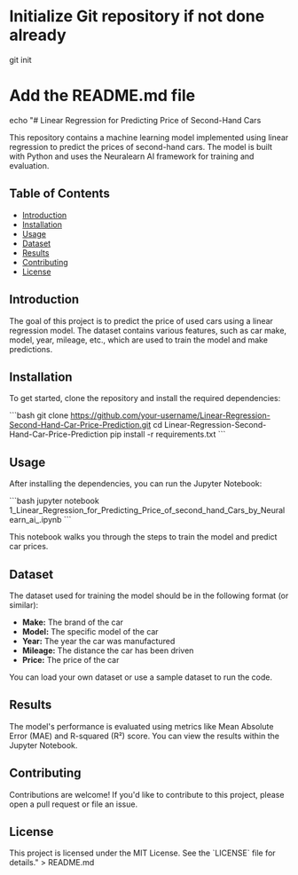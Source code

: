 # Initialize Git repository if not done already
git init

# Add the README.md file
echo "# Linear Regression for Predicting Price of Second-Hand Cars

This repository contains a machine learning model implemented using linear regression to predict the prices of second-hand cars. The model is built with Python and uses the Neuralearn AI framework for training and evaluation.

## Table of Contents
- [Introduction](#introduction)
- [Installation](#installation)
- [Usage](#usage)
- [Dataset](#dataset)
- [Results](#results)
- [Contributing](#contributing)
- [License](#license)

## Introduction
The goal of this project is to predict the price of used cars using a linear regression model. The dataset contains various features, such as car make, model, year, mileage, etc., which are used to train the model and make predictions.

## Installation
To get started, clone the repository and install the required dependencies:

\`\`\`bash
git clone https://github.com/your-username/Linear-Regression-Second-Hand-Car-Price-Prediction.git
cd Linear-Regression-Second-Hand-Car-Price-Prediction
pip install -r requirements.txt
\`\`\`

## Usage
After installing the dependencies, you can run the Jupyter Notebook:

\`\`\`bash
jupyter notebook 1_Linear_Regression_for_Predicting_Price_of_second_hand_Cars_by_Neuralearn_ai_.ipynb
\`\`\`

This notebook walks you through the steps to train the model and predict car prices.

## Dataset
The dataset used for training the model should be in the following format (or similar):
- **Make:** The brand of the car
- **Model:** The specific model of the car
- **Year:** The year the car was manufactured
- **Mileage:** The distance the car has been driven
- **Price:** The price of the car

You can load your own dataset or use a sample dataset to run the code.

## Results
The model's performance is evaluated using metrics like Mean Absolute Error (MAE) and R-squared (R²) score. You can view the results within the Jupyter Notebook.

## Contributing
Contributions are welcome! If you'd like to contribute to this project, please open a pull request or file an issue.

## License
This project is licensed under the MIT License. See the \`LICENSE\` file for details." > README.md
